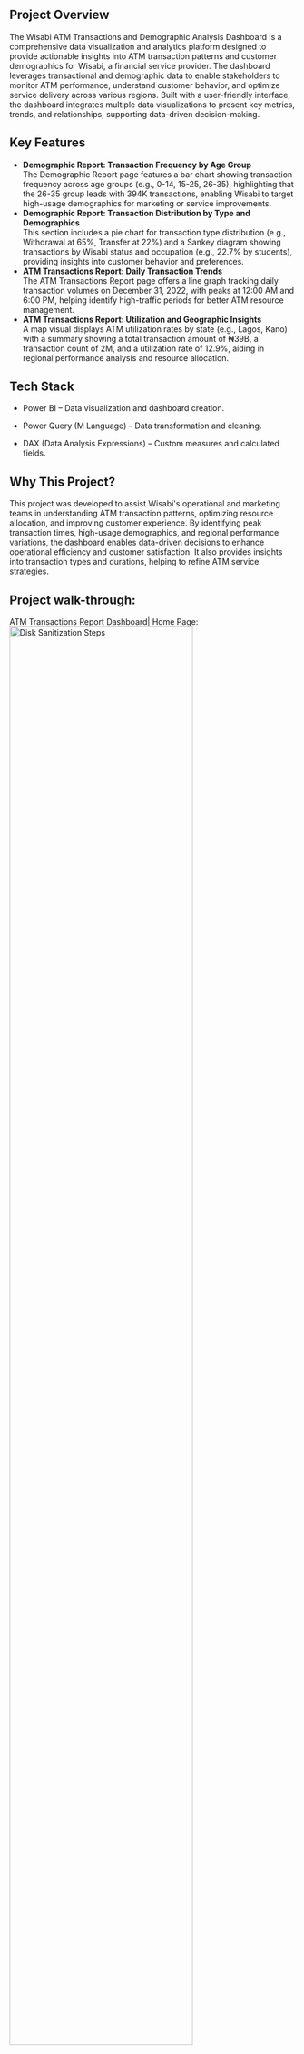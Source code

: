 <h2>Project Overview</h2>
The Wisabi ATM Transactions and Demographic Analysis Dashboard is a comprehensive data visualization and analytics platform designed to provide actionable insights into ATM transaction patterns and customer demographics for Wisabi, a financial service provider. The dashboard leverages transactional and demographic data to enable stakeholders to monitor ATM performance, understand customer behavior, and optimize service delivery across various regions. Built with a user-friendly interface, the dashboard integrates multiple data visualizations to present key metrics, trends, and relationships, supporting data-driven decision-making.
<br />

</head>
<body class="p-8">
    <section class="max-w-4xl mx-auto">
        <h2 class="text-2xl font-bold mb-4">Key Features</h2>
        <ul class="list-disc pl-5 space-y-3">
            <li>
                <strong>Demographic Report: Transaction Frequency by Age Group</strong><br>
                The Demographic Report page features a bar chart showing transaction frequency across age groups (e.g., 0-14, 15-25, 26-35), highlighting that the 26-35 group leads with 394K transactions, enabling Wisabi to target high-usage demographics for marketing or service improvements.
            </li>
            <li>
                <strong>Demographic Report: Transaction Distribution by Type and Demographics</strong><br>
                This section includes a pie chart for transaction type distribution (e.g., Withdrawal at 65%, Transfer at 22%) and a Sankey diagram showing transactions by Wisabi status and occupation (e.g., 22.7% by students), providing insights into customer behavior and preferences.
            </li>
            <li>
                <strong>ATM Transactions Report: Daily Transaction Trends</strong><br>
                The ATM Transactions Report page offers a line graph tracking daily transaction volumes on December 31, 2022, with peaks at 12:00 AM and 6:00 PM, helping identify high-traffic periods for better ATM resource management.
            </li>
            <li>
                <strong>ATM Transactions Report: Utilization and Geographic Insights</strong><br>
                A map visual displays ATM utilization rates by state (e.g., Lagos, Kano) with a summary showing a total transaction amount of ₦39B, a transaction count of 2M, and a utilization rate of 12.9%, aiding in regional performance analysis and resource allocation.
            </li>
        </ul>
    </section>
</body>
</html>

<h2>Tech Stack </h2>

- Power BI – Data visualization and dashboard creation.

- Power Query (M Language) – Data transformation and cleaning.

- DAX (Data Analysis Expressions) – Custom measures and calculated fields.


<h2>Why This Project? </h2>

This project was developed to assist Wisabi's operational and marketing teams in understanding ATM transaction patterns, optimizing resource allocation, and improving customer experience. By identifying peak transaction times, high-usage demographics, and regional performance variations, the dashboard enables data-driven decisions to enhance operational efficiency and customer satisfaction. It also provides insights into transaction types and durations, helping to refine ATM service strategies.

<h2>Project walk-through:</h2>

ATM Transactions Report Dashboard| Home Page: <br/>
<img src="https://i.imgur.com/sxofPQV.png" height="80%" width="80%" alt="Disk Sanitization Steps"/>
<br />
<br />

ATM Transactions Report Dashboard| Overview Page: <br/>
<img src="https://i.imgur.com/xQRnJyx.png" height="80%" width="80%" alt="Disk Sanitization Steps"/>
<br />
<br />

ATM Transactions Report Dashboard| Demogaphic Page: <br/>
<img src="https://i.imgur.com/UDMrFB1.png" height="80%" width="80%" alt="Disk Sanitization Steps"/>
<br />
<br />

ATM Transactions Report Dashboard| Demogaphic Page(Different Slicers): <br/>
<img src="https://i.imgur.com/o9M9iQN.png" height="80%" width="80%" alt="Disk Sanitization Steps"/>
<br />
<br />
<!--
 ```diff
- text in red
+ text in green
! text in orange
# text in gray
@@ text in purple (and bold)@@
```
--!>

